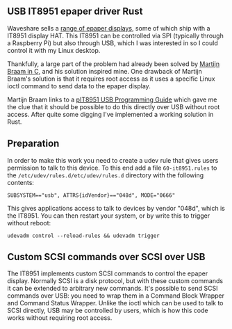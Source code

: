 ## USB IT8951 epaper driver Rust

Waveshare sells a [range of epaper
displays](https://www.waveshare.com/product/displays/e-paper/epaper-1.htm),
some of which ship with a IT8951 display HAT. This IT8951 can be controlled via
SPI (typically through a Raspberry Pi) but also through USB, which I was
interested in so I could control it with my Linux desktop.

Thankfully, a large part of the problem had already been solved by [Martijn
Braam in C](https://blog.brixit.nl/epaper/), and his solution inspired mine.
One drawback of Martijn Braam's solution is that it requires root access as it
uses a specific Linux ioctl command to send data to the epaper display.

Martijn Braam links to a [pIT8951 USB Programming
Guide](https://www.waveshare.com/w/upload/c/c9/IT8951_USB_ProgrammingGuide_v.0.4_20161114.pdf)
which gave me the clue that it should be possible to do this directly over USB
without root access. After quite some digging I've implemented a working
solution in Rust.

## Preparation

In order to make this work you need to create a udev rule that gives users
permission to talk to this device. To this end add a file `60-it8951.rules`
to the `/etc/udev/rules.d/etc/udev/rules.d` directory with the following
contents:

```
SUBSYSTEM=="usb", ATTRS{idVendor}=="048d", MODE="0666"
```

This gives applications access to talk to devices by vendor "048d", which is
the IT8951. You can then restart your system, or by write this to trigger
without reboot:

```
udevadm control --reload-rules && udevadm trigger
```

## Custom SCSI commands over SCSI over USB

The IT8951 implements custom SCSI commands to control the epaper display.
Normally SCSI is a disk protocol, but with these custom commands it can be
extended to arbitrary new commands. It's possible to send SCSI commands over
USB: you need to wrap them in a Command Block Wrapper and Command Status
Wrapper. Unlike the ioctl which can be used to talk to SCSI directly, USB may
be controlled by users, which is how this code works without requiring root
access.
